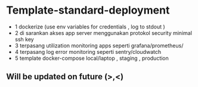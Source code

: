 # Template-standard-deployment

- 1 dockerize (use env variables for credentials , log to stdout )
- 2 di sarankan akses app server menggunakan protokol security minimal ssh key
- 3 terpasang utilization monitoring apps seperti grafana/prometheus/
- 4 terpasang log error monitoring seperti sentry/cloudwatch
- 5 template docker-compose local/laptop , staging , production

## Will be updated on future (>,<)
